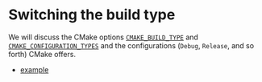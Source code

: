 # Switching the build type

We will discuss the CMake options [`CMAKE_BUILD_TYPE`](https://cmake.org/cmake/help/latest/variable/CMAKE_BUILD_TYPE.html) and [`CMAKE_CONFIGURATION_TYPES`](https://cmake.org/cmake/help/latest/variable/CMAKE_CONFIGURATION_TYPES.html)
and the configurations (`Debug`, `Release`, and so forth) CMake offers.


- [example](example/)

